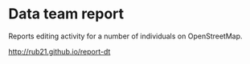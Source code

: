 # Data team report

Reports editing activity for a number of individuals on OpenStreetMap.

http://rub21.github.io/report-dt
